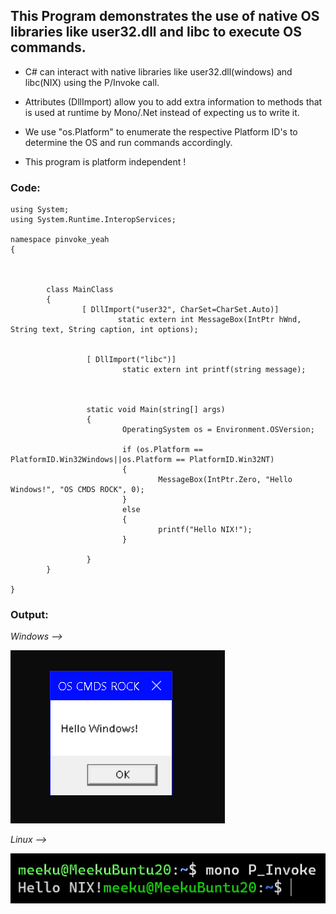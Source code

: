 ## This Program demonstrates the use of native OS libraries like user32.dll and libc to execute OS commands.

- C# can interact with native libraries like user32.dll(windows) and libc(NIX) using the P/Invoke call. 

- Attributes (DllImport) allow you to add extra information to methods that is used at runtime by Mono/.Net instead of expecting us to write it.

- We use "os.Platform" to enumerate the respective Platform ID's to determine the OS and run commands accordingly.

- This program is platform independent !

### Code:


```Csharp
using System;
using System.Runtime.InteropServices;

namespace pinvoke_yeah
{



        class MainClass
        {
                [ DllImport("user32", CharSet=CharSet.Auto)]
                        static extern int MessageBox(IntPtr hWnd, String text, String caption, int options);


                 [ DllImport("libc")]
                         static extern int printf(string message);



                 static void Main(string[] args)
                 {
                         OperatingSystem os = Environment.OSVersion;

                         if (os.Platform == PlatformID.Win32Windows||os.Platform == PlatformID.Win32NT)
                         {
                                 MessageBox(IntPtr.Zero, "Hello Windows!", "OS CMDS ROCK", 0);
                         }
                         else
                         {
                                 printf("Hello NIX!");
                         }

                 }
        }

}

```

### Output:

*Windows -->*

![Image](pinvoke_win.png)

*Linux -->*

![Image](pinvoke_nix.png)
